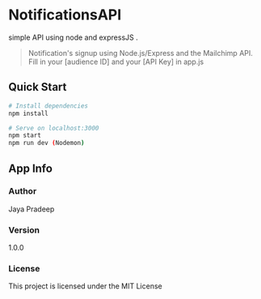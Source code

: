 # NotificationsAPI
simple API using node and expressJS .
> Notification's signup using Node.js/Express and the Mailchimp API. Fill in your [audience ID] and your [API Key] in app.js

## Quick Start

```bash
# Install dependencies
npm install

# Serve on localhost:3000
npm start
npm run dev (Nodemon)
```

## App Info

### Author

Jaya Pradeep

### Version

1.0.0

### License

This project is licensed under the MIT License
